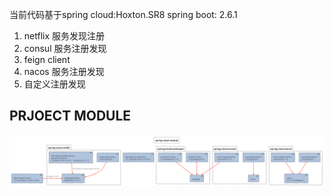 当前代码基于spring cloud:Hoxton.SR8 
            spring boot: 2.6.1


1. netflix 服务发现注册
2. consul 服务注册发现
3. feign client
4. nacos 服务注册发现
5. 自定义注册发现
## PRJOECT  MODULE
![PROJECT MODULE](./Module/SPRING_CLOUD_STUDY_MODULE.PNG)
	
	
	
	
	
	
	
	
	
	
	
